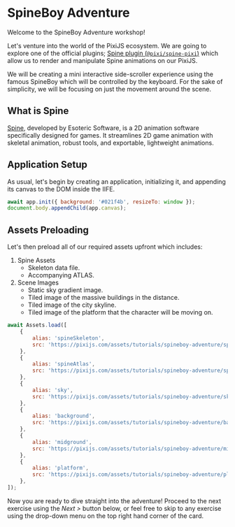 # SpineBoy Adventure

Welcome to the SpineBoy Adventure workshop!

Let's venture into the world of the PixiJS ecosystem. We are going to explore one of the official plugins; [Spine plugin (`@pixi/spine-pixi`)](https://github.com/pixijs/spine-v8) which allow us to render and manipulate Spine animations on our PixiJS.

We will be creating a mini interactive side-scroller experience using the famous SpineBoy which will be controlled by the keyboard. For the sake of simplicity, we will be focusing on just the movement around the scene.

## What is Spine

[Spine](https://esotericsoftware.com/), developed by Esoteric Software, is a 2D animation software specifically designed for games. It streamlines 2D game animation with skeletal animation, robust tools, and exportable, lightweight animations.

## Application Setup

As usual, let's begin by creating an application, initializing it, and appending its canvas to the DOM inside the IIFE.

```javascript
await app.init({ background: '#021f4b', resizeTo: window });
document.body.appendChild(app.canvas);
```

## Assets Preloading

Let's then preload all of our required assets upfront which includes:

1. Spine Assets
    - Skeleton data file.
    - Accompanying ATLAS.
2. Scene Images
    - Static sky gradient image.
    - Tiled image of the massive buildings in the distance.
    - Tiled image of the city skyline.
    - Tiled image of the platform that the character will be moving on.

```javascript
await Assets.load([
    {
        alias: 'spineSkeleton',
        src: 'https://pixijs.com/assets/tutorials/spineboy-adventure/spineboy.skel',
    },
    {
        alias: 'spineAtlas',
        src: 'https://pixijs.com/assets/tutorials/spineboy-adventure/spineboy.atlas',
    },
    {
        alias: 'sky',
        src: 'https://pixijs.com/assets/tutorials/spineboy-adventure/sky.png',
    },
    {
        alias: 'background',
        src: 'https://pixijs.com/assets/tutorials/spineboy-adventure/background.png',
    },
    {
        alias: 'midground',
        src: 'https://pixijs.com/assets/tutorials/spineboy-adventure/midground.png',
    },
    {
        alias: 'platform',
        src: 'https://pixijs.com/assets/tutorials/spineboy-adventure/platform.png',
    },
]);
```

Now you are ready to dive straight into the adventure! Proceed to the next exercise using the _Next >_ button below, or feel free to skip to any exercise using the drop-down menu on the top right hand corner of the card.